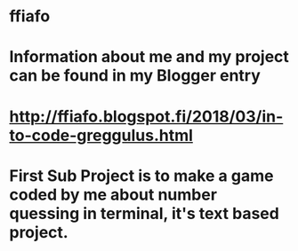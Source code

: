 # ffiafo

# Information about me and my project can be found in my Blogger entry
# http://ffiafo.blogspot.fi/2018/03/in-to-code-greggulus.html

# First Sub Project is to make a game coded by me about number quessing in terminal, it's text based project.
